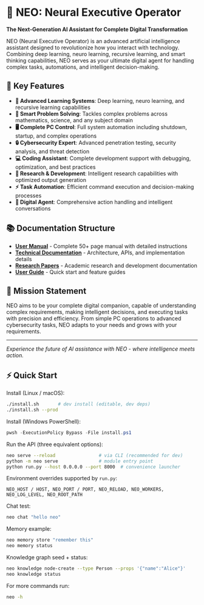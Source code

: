 # 🔹 NEO: Neural Executive Operator

**The Next-Generation AI Assistant for Complete Digital Transformation**

NEO (Neural Executive Operator) is an advanced artificial intelligence assistant designed to revolutionize how you interact with technology. Combining deep learning, neuro learning, recursive learning, and smart thinking capabilities, NEO serves as your ultimate digital agent for handling complex tasks, automations, and intelligent decision-making.

## 🚀 Key Features

- **🧠 Advanced Learning Systems**: Deep learning, neuro learning, and recursive learning capabilities
- **🎯 Smart Problem Solving**: Tackles complex problems across mathematics, science, and any subject domain
- **🖥️ Complete PC Control**: Full system automation including shutdown, startup, and complex operations
- **🔒 Cybersecurity Expert**: Advanced penetration testing, security analysis, and threat detection
- **💻 Coding Assistant**: Complete development support with debugging, optimization, and best practices
- **🔬 Research & Development**: Intelligent research capabilities with optimized output generation
- **⚡ Task Automation**: Efficient command execution and decision-making processes
- **🤖 Digital Agent**: Comprehensive action handling and intelligent conversations

## 📚 Documentation Structure

- **[User Manual](docs/manual/)** - Complete 50+ page manual with detailed instructions
- **[Technical Documentation](docs/technical/)** - Architecture, APIs, and implementation details
- **[Research Papers](docs/research/)** - Academic research and development documentation
- **[User Guide](docs/user-guide/)** - Quick start and feature guides

## 🎯 Mission Statement

NEO aims to be your complete digital companion, capable of understanding complex requirements, making intelligent decisions, and executing tasks with precision and efficiency. From simple PC operations to advanced cybersecurity tasks, NEO adapts to your needs and grows with your requirements.

---

*Experience the future of AI assistance with NEO - where intelligence meets action.*

## ⚡ Quick Start

Install (Linux / macOS):

```bash
./install.sh       # dev install (editable, dev deps)
./install.sh --prod
```

Install (Windows PowerShell):

```powershell
pwsh -ExecutionPolicy Bypass -File install.ps1
```

Run the API (three equivalent options):

```bash
neo serve --reload                # via CLI (recommended for dev)
python -m neo serve               # module entry point
python run.py --host 0.0.0.0 --port 8000  # convenience launcher
```

Environment overrides supported by `run.py`:

```
NEO_HOST / HOST, NEO_PORT / PORT, NEO_RELOAD, NEO_WORKERS, NEO_LOG_LEVEL, NEO_ROOT_PATH
```

Chat test:

```bash
neo chat "hello neo"
```

Memory example:

```bash
neo memory store "remember this"
neo memory status
```

Knowledge graph seed + status:

```bash
neo knowledge node-create --type Person --props '{"name":"Alice"}'
neo knowledge status
```

For more commands run:

```bash
neo -h
```